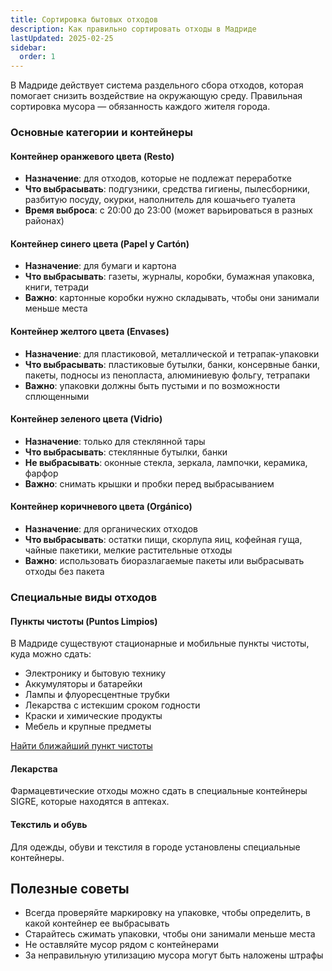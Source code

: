 ```yaml
---
title: Сортировка бытовых отходов
description: Как правильно сортировать отходы в Мадриде
lastUpdated: 2025-02-25
sidebar:
  order: 1
---
```


В Мадриде действует система раздельного сбора отходов, которая помогает снизить воздействие на окружающую среду. Правильная сортировка мусора — обязанность каждого жителя города.

### Основные категории и контейнеры

#### Контейнер оранжевого цвета (Resto)
- **Назначение**: для отходов, которые не подлежат переработке
- **Что выбрасывать**: подгузники, средства гигиены, пылесборники, разбитую посуду, окурки, наполнитель для кошачьего туалета
- **Время выброса**: с 20:00 до 23:00 (может варьироваться в разных районах)

#### Контейнер синего цвета (Papel y Cartón)
- **Назначение**: для бумаги и картона
- **Что выбрасывать**: газеты, журналы, коробки, бумажная упаковка, книги, тетради
- **Важно**: картонные коробки нужно складывать, чтобы они занимали меньше места

#### Контейнер желтого цвета (Envases)
- **Назначение**: для пластиковой, металлической и тетрапак-упаковки
- **Что выбрасывать**: пластиковые бутылки, банки, консервные банки, пакеты, подносы из пенопласта, алюминиевую фольгу, тетрапаки
- **Важно**: упаковки должны быть пустыми и по возможности сплющенными

#### Контейнер зеленого цвета (Vidrio)
- **Назначение**: только для стеклянной тары
- **Что выбрасывать**: стеклянные бутылки, банки
- **Не выбрасывать**: оконные стекла, зеркала, лампочки, керамика, фарфор
- **Важно**: снимать крышки и пробки перед выбрасыванием

#### Контейнер коричневого цвета (Orgánico)
- **Назначение**: для органических отходов
- **Что выбрасывать**: остатки пищи, скорлупа яиц, кофейная гуща, чайные пакетики, мелкие растительные отходы
- **Важно**: использовать биоразлагаемые пакеты или выбрасывать отходы без пакета

### Специальные виды отходов

#### Пункты чистоты (Puntos Limpios)
В Мадриде существуют стационарные и мобильные пункты чистоты, куда можно сдать:
- Электронику и бытовую технику
- Аккумуляторы и батарейки
- Лампы и флуоресцентные трубки
- Лекарства с истекшим сроком годности
- Краски и химические продукты
- Мебель и крупные предметы

[Найти ближайший пункт чистоты](https://www.madrid.es/portales/munimadrid/es/Inicio/Medio-ambiente/Recogida-de-Residuos/Puntos-Limpios/Puntos-Limpios-Fijos/)

#### Лекарства
Фармацевтические отходы можно сдать в специальные контейнеры SIGRE, которые находятся в аптеках.

#### Текстиль и обувь
Для одежды, обуви и текстиля в городе установлены специальные контейнеры.

## Полезные советы

- Всегда проверяйте маркировку на упаковке, чтобы определить, в какой контейнер ее выбрасывать
- Старайтесь сжимать упаковки, чтобы они занимали меньше места
- Не оставляйте мусор рядом с контейнерами
- За неправильную утилизацию мусора могут быть наложены штрафы
